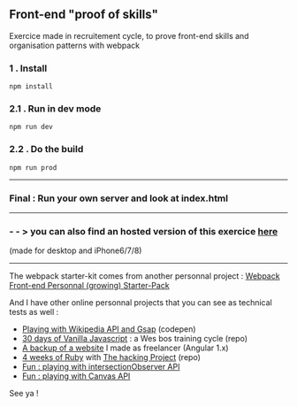 <h2>Front-end "proof of skills"</h2>
<p>Exercice made in recruitement cycle, to prove front-end skills and organisation patterns with webpack</p>



<h3>1 . Install</h3>

```
npm install
```

<h3>2.1 . Run in dev mode</h3>

```
npm run dev
```

<h3>2.2 . Do the build</h3>

```
npm run prod
```
<hr>

<h3>Final : Run your own server and look at index.html</h3>

<hr>

<h3> - - > you can also find an hosted version of this exercice <a href="http://swsw.surge.sh">here</a></h3>
<p>(made for desktop and iPhone6/7/8)</p>

<hr>

<p>The webpack starter-kit comes from another personnal project : <a href="https://github.com/joechipjoechip/my-webpack-starter-pack">Webpack Front-end Personnal (growing) Starter-Pack</a></p>

<p>And I have other online personnal projects that you can see as technical tests as well :</p>
<ul>
  <li><a href="https://codepen.io/joechipjoechip/pen/dvKPML?editors=0010">Playing with Wikipedia API and Gsap</a> (codepen)</li>
  <li><a href="https://github.com/joechipjoechip/30-days-of-Javascript">30 days of Vanilla Javascript</a> : a Wes bos training cycle (repo)</li>
  <li><a href="http://gfgf.surge.sh">A backup of a website</a> I made as freelancer (Angular 1.x)</li>
  <li><a href="https://github.com/joechipjoechip/the_hacking_project">4 weeks of Ruby</a> with <a href="https://www.thehackingproject.org/">The hacking Project</a> (repo)</li>
  <li><a href="http://intersectionobserverchrome.surge.sh/">Fun : playing with intersectionObserver API</a></li>
  <li><a href="http://materialbubbles.surge.sh/">Fun : playing with Canvas API</a></li>
</ul>

See ya !
